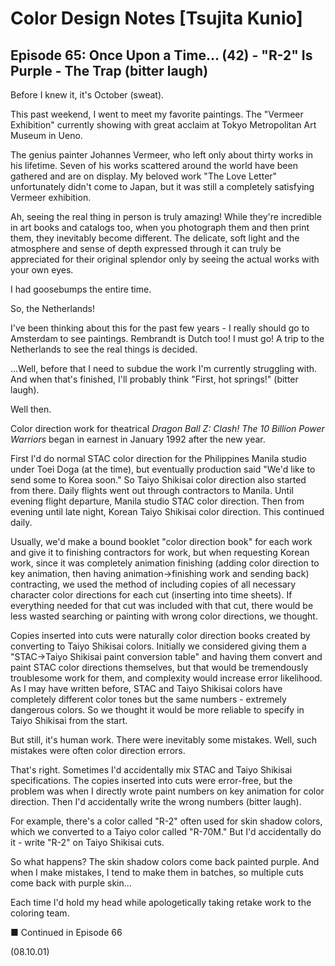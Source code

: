 # Color Design Notes [Tsujita Kunio]

## Episode 65: Once Upon a Time... (42) - "R-2" Is Purple - The Trap (bitter laugh)

Before I knew it, it's October (sweat).

This past weekend, I went to meet my favorite paintings. The "Vermeer Exhibition" currently showing with great acclaim at Tokyo Metropolitan Art Museum in Ueno.

The genius painter Johannes Vermeer, who left only about thirty works in his lifetime. Seven of his works scattered around the world have been gathered and are on display. My beloved work "The Love Letter" unfortunately didn't come to Japan, but it was still a completely satisfying Vermeer exhibition.

Ah, seeing the real thing in person is truly amazing! While they're incredible in art books and catalogs too, when you photograph them and then print them, they inevitably become different. The delicate, soft light and the atmosphere and sense of depth expressed through it can truly be appreciated for their original splendor only by seeing the actual works with your own eyes.

I had goosebumps the entire time.

So, the Netherlands!

I've been thinking about this for the past few years - I really should go to Amsterdam to see paintings. Rembrandt is Dutch too! I must go! A trip to the Netherlands to see the real things is decided.

...Well, before that I need to subdue the work I'm currently struggling with. And when that's finished, I'll probably think "First, hot springs!" (bitter laugh).

Well then.

Color direction work for theatrical *Dragon Ball Z: Clash! The 10 Billion Power Warriors* began in earnest in January 1992 after the new year.

First I'd do normal STAC color direction for the Philippines Manila studio under Toei Doga (at the time), but eventually production said "We'd like to send some to Korea soon." So Taiyo Shikisai color direction also started from there. Daily flights went out through contractors to Manila. Until evening flight departure, Manila studio STAC color direction. Then from evening until late night, Korean Taiyo Shikisai color direction. This continued daily.

Usually, we'd make a bound booklet "color direction book" for each work and give it to finishing contractors for work, but when requesting Korean work, since it was completely animation finishing (adding color direction to key animation, then having animation→finishing work and sending back) contracting, we used the method of including copies of all necessary character color directions for each cut (inserting into time sheets). If everything needed for that cut was included with that cut, there would be less wasted searching or painting with wrong color directions, we thought.

Copies inserted into cuts were naturally color direction books created by converting to Taiyo Shikisai colors. Initially we considered giving them a "STAC→Taiyo Shikisai paint conversion table" and having them convert and paint STAC color directions themselves, but that would be tremendously troublesome work for them, and complexity would increase error likelihood. As I may have written before, STAC and Taiyo Shikisai colors have completely different color tones but the same numbers - extremely dangerous colors. So we thought it would be more reliable to specify in Taiyo Shikisai from the start.

But still, it's human work. There were inevitably some mistakes. Well, such mistakes were often color direction errors.

That's right. Sometimes I'd accidentally mix STAC and Taiyo Shikisai specifications. The copies inserted into cuts were error-free, but the problem was when I directly wrote paint numbers on key animation for color direction. Then I'd accidentally write the wrong numbers (bitter laugh).

For example, there's a color called "R-2" often used for skin shadow colors, which we converted to a Taiyo color called "R-70M." But I'd accidentally do it - write "R-2" on Taiyo Shikisai cuts.

So what happens? The skin shadow colors come back painted purple. And when I make mistakes, I tend to make them in batches, so multiple cuts come back with purple skin...

Each time I'd hold my head while apologetically taking retake work to the coloring team.

■ Continued in Episode 66

(08.10.01)